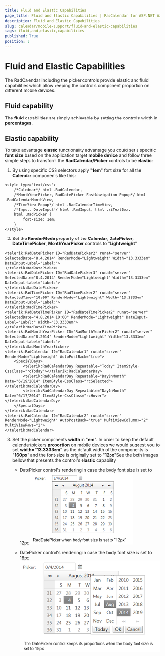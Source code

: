 ```yaml
---
title: Fluid and Elastic Capabilities
page_title: Fluid and Elastic Capabilities | RadCalendar for ASP.NET AJAX Documentation
description: Fluid and Elastic Capabilities
slug: calendar/mobile-support/fluid-and-elastic-capabilities
tags: fluid,and,elastic,capabilities
published: True
position: 1
---
```


# Fluid and Elastic Capabilities



The RadCalendar including the picker controls provide elastic and fluid capabilities which allow keeping the control’s component proportion on different mobile devices.

## Fluid capability

The **fluid** capabilities are simply achievable by setting the control’s width in **percentages**.

## Elastic capability

To take advantage **elastic** functionality advantage you could set a specific **font size** based on the application target **mobile device** and follow three simple steps to transform the **RadCalendar/Picker** controls to be **elastic**:

1. By using specific CSS selectors apply "**1em**" font size for all the **Calendar** components like this:
````ASPNET
<style type="text/css">
    /*Calednar*/ html .RadCalendar,
    /*MonthYearPicker, RadDatePicker FastNavigation Popup*/ html .RadCalendarMonthView,
    /*TimeView Popup*/ html .RadCalendarTimeView,
    /*Input, DateInput*/ html .RadInput, html .riTextBox,
    html .RadPicker {
        font-size: 1em;
    }
</style>
````



2. Set the **RenderMode** property of the **Calendar**, **DatePicker**, **DateTimePicker**, **MonthYearPicker** controls to "**Lightweight**"
````ASPNET
<telerik:RadDatePicker ID="RadDatePicker2" runat="server" SelectedDate="8.4.2014" RenderMode="Lightweight" Width="13.3333em" DateInput-Label="Label:">
</telerik:RadDatePicker>
<telerik:RadDatePicker ID="RadDatePicker3" runat="server" SelectedDate="8.4.2014" RenderMode="Lightweight" Width="13.3333em" DateInput-Label="Label:">
</telerik:RadDatePicker>
<telerik:RadTimePicker ID="RadTimePicker2" runat="server" SelectedTime="10:00" RenderMode="Lightweight" Width="13.3333em" DateInput-Label="Label:">
</telerik:RadTimePicker>
<telerik:RadDateTimePicker ID="RadDateTimePicker2" runat="server" SelectedDate="4.8.2014 10:00" RenderMode="Lightweight" DateInput-Label="Label:" Width="13.3333em">
</telerik:RadDateTimePicker>
<telerik:RadMonthYearPicker ID="RadMonthYearPicker2" runat="server" SelectedDate="8.2014" RenderMode="Lightweight" Width="13.3333em" DateInput-Label="Label:">
</telerik:RadMonthYearPicker>
<telerik:RadCalendar ID="RadCalendar1" runat="server" RenderMode="Lightweight" AutoPostBack="true">
    <SpecialDays>
        <telerik:RadCalendarDay Repeatable="Today" ItemStyle-CssClass="rcToday"></telerik:RadCalendarDay>
        <telerik:RadCalendarDay Repeatable="DayInMonth" Date="6/19/2014" ItemStyle-CssClass="rcSelected"></telerik:RadCalendarDay>
        <telerik:RadCalendarDay Repeatable="DayInMonth" Date="6/17/2014" ItemStyle-CssClass="rcHover"></telerik:RadCalendarDay>
    </SpecialDays>
</telerik:RadCalendar>
<telerik:RadCalendar ID="RadCalendar2" runat="server" RenderMode="Lightweight" AutoPostBack="true" MultiViewColumns="2" MultiViewRows="2">
</telerik:RadCalendar>
````



3. Set the picker components **width** in "**em**". In order to keep the default calendar/pickers **proportion** on mobile devices we would suggest you to set **width="13.3333em"** as the default width of the components is "**160px**" and the font-size is originally set to "**12px**"See the both images bellow that presents the control's **elastic** capability

	* DatePicker control's rendering in case the body font size is set to 12px
	![mobile-support-12px](images/mobile-support-12px.png)

	* DatePicker control's rendering in case the body font size is set to 18px
	![mobile-support-18px](images/mobile-support-18px.png)
